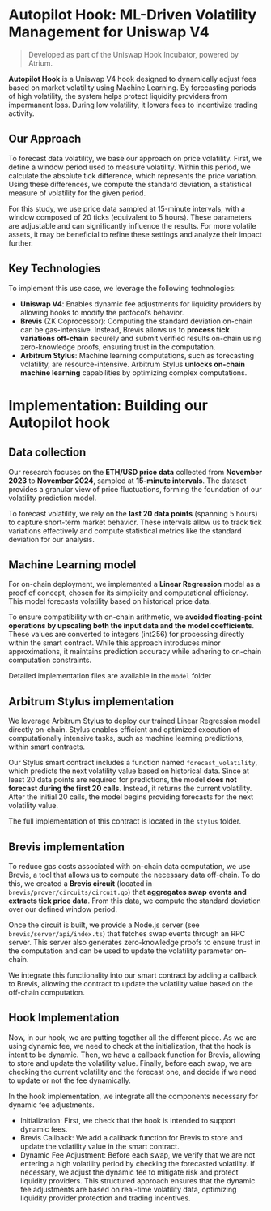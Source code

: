 
# Autopilot Hook: ML-Driven Volatility Management for Uniswap V4
> Developed as part of the Uniswap Hook Incubator, powered by Atrium.

**Autopilot Hook** is a Uniswap V4 hook designed to dynamically adjust fees based on market volatility using Machine Learning. By forecasting periods of high volatility, the system helps protect liquidity providers from impermanent loss. During low volatility, it lowers fees to incentivize trading activity.

## Our Approach

To forecast data volatility, we base our approach on price volatility. First, we define a window period used to measure volatility. Within this period, we calculate the absolute tick difference, which represents the price variation. Using these differences, we compute the standard deviation, a statistical measure of volatility for the given period.

For this study, we use price data sampled at 15-minute intervals, with a window composed of 20 ticks (equivalent to 5 hours). These parameters are adjustable and can significantly influence the results. For more volatile assets, it may be beneficial to refine these settings and analyze their impact further.

## Key Technologies

To implement this use case, we leverage the following technologies:

- **Uniswap V4**: Enables dynamic fee adjustments for liquidity providers by allowing hooks to modify the protocol’s behavior.
- **Brevis** (ZK Coprocessor): Computing the standard deviation on-chain can be gas-intensive. Instead, Brevis allows us to **process tick variations off-chain** securely and submit verified results on-chain using zero-knowledge proofs, ensuring trust in the computation.
- **Arbitrum Stylus**: Machine learning computations, such as forecasting volatility, are resource-intensive. Arbitrum Stylus **unlocks on-chain machine learning** capabilities by optimizing complex computations.





# Implementation: Building our Autopilot hook

## Data collection

Our research focuses on the **ETH/USD price data** collected from **November 2023** to **November 2024**, sampled at **15-minute intervals**. The dataset provides a granular view of price fluctuations, forming the foundation of our volatility prediction model.

To forecast volatility, we rely on the **last 20 data points** (spanning 5 hours) to capture short-term market behavior. These intervals allow us to track tick variations effectively and compute statistical metrics like the standard deviation for our analysis.


## Machine Learning model

For on-chain deployment, we implemented a **Linear Regression** model as a proof of concept, chosen for its simplicity and computational efficiency. This model forecasts volatility based on historical price data.

To ensure compatibility with on-chain arithmetic, we **avoided floating-point operations by upscaling both the input data and the model coefficients**. These values are converted to integers (int256) for processing directly within the smart contract. While this approach introduces minor approximations, it maintains prediction accuracy while adhering to on-chain computation constraints.

Detailed implementation files are available in the `model` folder

## Arbitrum Stylus implementation

We leverage Arbitrum Stylus to deploy our trained Linear Regression model directly on-chain. Stylus enables efficient and optimized execution of computationally intensive tasks, such as machine learning predictions, within smart contracts.

Our Stylus smart contract includes a function named `forecast_volatility`, which predicts the next volatility value based on historical data. Since at least 20 data points are required for predictions, the model **does not forecast during the first 20 calls**. Instead, it returns the current volatility. After the initial 20 calls, the model begins providing forecasts for the next volatility value.

The full implementation of this contract is located in the `stylus` folder.


## Brevis implementation

To reduce gas costs associated with on-chain data computation, we use Brevis, a tool that allows us to compute the necessary data off-chain. To do this, we created a **Brevis circuit** (located in `brevis/prover/circuits/circuit.go`) that **aggregates swap events and extracts tick price data**. From this data, we compute the standard deviation over our defined window period.

Once the circuit is built, we provide a Node.js server (see `brevis/server/api/index.ts`) that fetches swap events through an RPC server. This server also generates zero-knowledge proofs to ensure trust in the computation and can be used to update the volatility parameter on-chain.

We integrate this functionality into our smart contract by adding a callback to Brevis, allowing the contract to update the volatility value based on the off-chain computation.


## Hook Implementation

Now, in our hook, we are putting together all the different piece. As we are using dynamic fee, we need to check at the initialization, that the hook is intent to be dynamic. Then, we have a callback function for Brevis, allowing to store and update the volatility value. Finally, before each swap, we are checking the current volatility and the forecast one, and decide if we need to update or not the fee dynamically.


In the hook implementation, we integrate all the components necessary for dynamic fee adjustments.

- Initialization: First, we check that the hook is intended to support dynamic fees.
- Brevis Callback: We add a callback function for Brevis to store and update the volatility value in the smart contract.
- Dynamic Fee Adjustment: Before each swap, we verify that we are not entering a high volatility period by checking the forecasted volatility. If necessary, we adjust the dynamic fee to mitigate risk and protect liquidity providers.
This structured approach ensures that the dynamic fee adjustments are based on real-time volatility data, optimizing liquidity provider protection and trading incentives.



